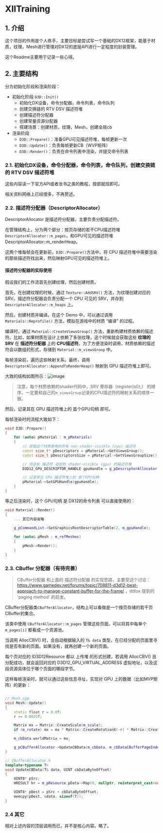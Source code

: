 # XIITraining

## 1. 介绍

这个项目的作用是个人练手，主要目标是尝试写一个基础的DX12框架，能基于材质，纹理，Mesh进行管理对DX12的底层API进行一定程度的封装管理。

这个Readme主要用于记录一些心得。

## 2. 主要结构

分为初始化阶段和渲染阶段：

- 初始化阶段 `D3D::Init()` 
	- 初始化DX设备，命令分配器，命令列表，命令队列
 	- 创建交换链的 RTV DSV 描述符堆
  - 创建描述符分配器
  - 创建常量资源分配器
  - 搭建场景：创建材质，纹理，Mesh，创建全局cb
- 渲染阶段
  - `D3D::Prepare()`：准备GPU可见描述符堆，每帧更新一次
  - `D3D::Update()`：负责每帧更新CB（WVP矩阵）
  - `D3D::Render()`：负责在命令列表中渲染，并提交命令列表

### 2.1. 初始化DX设备，命令分配器，命令列表，命令队列，创建交换链的 RTV DSV 描述符堆

这些内容读一下官方API或者龙书之类的教程，按部就班即可。

相关资料网络上已经很多，不再赘述。

### 2.2. 描述符分配器（DescriptorAllocator）

DescriptorAllocator 是描述符分配器，主要负责分配描述符。

在管理结构上，分为两个部分：按页存储的若干CPU描述符堆 `DescriptorAllocator::m_pages`，和GPU可见的描述符堆 DescriptorAllocator::m_renderHeap。

这两个堆每帧会在更新前，`D3D::Prepare()`方法中，将 CPU 描述符堆中需要渲染的那些描述符找出来，然后映射GPU可见的描述符堆上。

#### 描述符分配器的实际使用

假设我们的工作流首先创建纹理，然后创建材质。

首先，在创建纹理的时候，通过 `Texture::AddSRV()` 方法，为纹理创建对应的 SRV。描述符分配器会负责分配一个 CPU 可见的 SRV，并存到 `DescriptorAllocator::m_heaps` 上。

然后，创建材质并编译。在这个 Demo 中，可以通过调用 `Materials::Reprofile()` 方法，模拟在游戏中的材质 “编译” 的过程。

编译时，通过 `Material::CreateViewsGroup()` 方法，重新构建材质依赖的描述符。比如，如果材质在设计上依赖了多张纹理，这个时候就会获取这些 **纹理的SRV** 在 **描述符分配器** 上的 **CPU描述符**。为了方便渲染时调用，材质依赖的描述符会以数组的形式，存储到 `Material::m_viewsGroup` 中。

每帧渲染前，遍历这些映射关系。最终，调用 `DescriptorAllocator::AppendToRenderHeap()` 映射到 GPU 描述符堆上即可。

大致的结构如图所示：![image](https://github.com/moso31/XIITraining/assets/15684115/5be328f4-1fc2-4c2e-84fa-aac9a13a66c6)

> 注意，每个材质依赖的shader代码中，SRV 寄存器（register(s0);） 的顺序，一定要和自己的`m_viewsGroup`记录的CPU描述符的映射关系的顺序一致。

然后，记录其在 GPU 描述符堆上的 首个GPU句柄 即可。

每帧渲染时的流程大致如下：

```C++
void D3D::Prepare()
{
	for (auto& pMaterial : m_pMaterials)
	{
		// 获取这个材质使用的所有 non-shader-visible (cpu) 描述符
		const size_t* pDescriptors = pMaterial->GetViewsGroup();
		const size_t pDescriptorsSize = pMaterial->GetViewsGroupSize();

		// 将这些 描述符 追加到 shader-visible (gpu) 的描述符堆 
		D3D12_GPU_DESCRIPTOR_HANDLE gpuHandle = g_pDescriptorAllocator->AppendToRenderHeap(pDescriptors, pDescriptorsSize);

		// 记录其在 GPU 描述符堆上的 首个GPU句柄
		pMaterial->SetGPUHandle(gpuHandle);
	}
}
```

等之后渲染时，这个 GPU句柄 是 DX12的命令列表 可以直接使用的：

```C++
void Material::Render()
{
	... 其它内容省略
 
	g_pCommandList->SetGraphicsRootDescriptorTable(2, m_gpuHandle);

	for (auto& pMesh : m_refMeshes)
	{
		pMesh->Render();
	}
}
```

### 2.3. CBuffer 分配器（有待完善）

> CBuffer分配器 和上面的 描述符分配器 的实现思路，主要受这个讨论：https://www.gamedev.net/forums/topic/708811-d3d12-best-approach-to-manage-constant-buffer-for-the-frame/ ，ddlox 提到的 'paging method' 的启发。

CBuffer分配器类`CBufferAllocator`，结构上可以看做是一个按页存储的若干页CBuffer的集合。

该类中使用 `CBufferAllocator::m_pages` 管理这些页面。可以将其中每单个 `m_pages[i]` 都看成一个资源池。

当调用 AllocCBV() 时，会自动根据输入的 `T& data` 类型，在已经分配的页面里寻找是否有新的页面。如果没有，就再创建一个新的页面。

每个页对应的 ID3D12Resource 都以 上传堆 的形式创建，若调用 AllocCBV() 且分配成功，就会返回对应的 D3D12_GPU_VIRTUAL_ADDRESS 虚拟地址，以及这段资源具体位于哪个页面的哪段字节。

这样每帧渲染时，就可以通过这些信息寻址，实现对 GPU 上的数据（比如MVP矩阵）的更新：

```C++

// Mesh.cpp
void Mesh::Update()
{
	static float r = 0.0f;
	r += 0.0025f;

	Matrix mx = Matrix::CreateScale(m_scale);
	if (m_rotate) mx = mx * Matrix::CreateRotationX(-r) * Matrix::CreateRotationY(r);

	m_cbData.worldMatrix = mx;

	g_pCBufferAllocator->UpdateCBData(m_cbData, m_cbDataCBufferPageIndex, m_cbDataByteOffset);
}

// CBufferAllocator.h
template<typename T>
void UpdateCBData(T& data, UINT cbDataByteOffset)
{
	UINT8* pSrc;
	HRESULT hr = m_pResource.pData->Map(0, nullptr, reinterpret_cast<void**>(&pSrc));

	UINT8* pDest = pSrc + cbDataByteOffset;
	memcpy(pDest, &data, sizeof(T));
}
```

### 2.4 其它

相对上述内容的顶层调用而已，并不是核心内容。略了。
